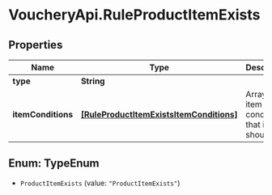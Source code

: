 # VoucheryApi.RuleProductItemExists

## Properties

Name | Type | Description | Notes
------------ | ------------- | ------------- | -------------
**type** | **String** |  | 
**itemConditions** | [**[RuleProductItemExistsItemConditions]**](RuleProductItemExistsItemConditions.md) | Array of item conditions, that item should fit | 



## Enum: TypeEnum


* `ProductItemExists` (value: `"ProductItemExists"`)




